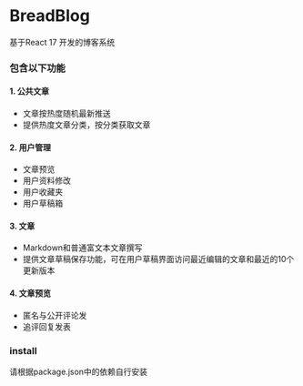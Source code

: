 # BreadBlog
基于React 17 开发的博客系统
### 包含以下功能
#### 1. 公共文章
  * 文章按热度随机最新推送
  * 提供热度文章分类，按分类获取文章

#### 2. 用户管理
  * 文章预览
  * 用户资料修改
  * 用户收藏夹
  * 用户草稿箱
  
#### 3. 文章
  * Markdown和普通富文本文章撰写
  * 提供文章草稿保存功能，可在用户草稿界面访问最近编辑的文章和最近的10个更新版本

#### 4. 文章预览
  * 匿名与公开评论发
  * 追评回复发表
### install
 请根据package.json中的依赖自行安装
